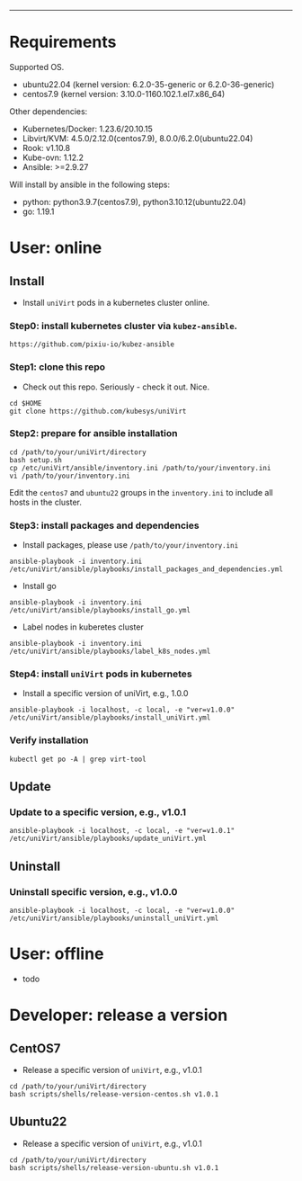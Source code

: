 
------------------------------------------------------------
# Requirements

Supported OS.

- ubuntu22.04 (kernel version: 6.2.0-35-generic or 6.2.0-36-generic)
- centos7.9 (kernel version: 3.10.0-1160.102.1.el7.x86_64)

Other dependencies:

- Kubernetes/Docker: 1.23.6/20.10.15
- Libvirt/KVM: 4.5.0/2.12.0(centos7.9), 8.0.0/6.2.0(ubuntu22.04)
- Rook: v1.10.8  
- Kube-ovn: 1.12.2        
- Ansible: >=2.9.27 

Will install by ansible in the following steps:

- python: python3.9.7(centos7.9), python3.10.12(ubuntu22.04)
- go: 1.19.1

# User: online

## Install
* Install `uniVirt` pods in a kubernetes cluster online.

### Step0: install kubernetes cluster via `kubez-ansible`.
```
https://github.com/pixiu-io/kubez-ansible
```

### Step1: clone this repo
    
* Check out this repo. Seriously - check it out. Nice.

```
cd $HOME
git clone https://github.com/kubesys/uniVirt
```

### Step2: prepare for ansible installation

```
cd /path/to/your/uniVirt/directory
bash setup.sh
cp /etc/uniVirt/ansible/inventory.ini /path/to/your/inventory.ini
vi /path/to/your/inventory.ini
```
Edit the `centos7` and `ubuntu22` groups in the `inventory.ini` to include all hosts in the cluster.

### Step3: install packages and dependencies

* Install packages, please use `/path/to/your/inventory.ini`

```
ansible-playbook -i inventory.ini /etc/uniVirt/ansible/playbooks/install_packages_and_dependencies.yml
```

* Install go

```
ansible-playbook -i inventory.ini /etc/uniVirt/ansible/playbooks/install_go.yml
```

* Label nodes in kuberetes cluster

```
ansible-playbook -i inventory.ini /etc/uniVirt/ansible/playbooks/label_k8s_nodes.yml
```

### Step4: install `uniVirt` pods in kubernetes

* Install a specific version of uniVirt, e.g., 1.0.0

```
ansible-playbook -i localhost, -c local, -e "ver=v1.0.0" /etc/uniVirt/ansible/playbooks/install_uniVirt.yml
```

### Verify installation

```
kubectl get po -A | grep virt-tool
```

## Update

### Update to a specific version, e.g., v1.0.1

```
ansible-playbook -i localhost, -c local, -e "ver=v1.0.1" /etc/uniVirt/ansible/playbooks/update_uniVirt.yml
```


## Uninstall

### Uninstall specific version, e.g., v1.0.0

```
ansible-playbook -i localhost, -c local, -e "ver=v1.0.0" /etc/uniVirt/ansible/playbooks/uninstall_uniVirt.yml
```

# User: offline

* todo

# Developer: release a version

## CentOS7
* Release a specific version of `uniVirt`, e.g., v1.0.1

```
cd /path/to/your/uniVirt/directory
bash scripts/shells/release-version-centos.sh v1.0.1
```

## Ubuntu22
* Release a specific version of `uniVirt`, e.g., v1.0.1

```
cd /path/to/your/uniVirt/directory
bash scripts/shells/release-version-ubuntu.sh v1.0.1
```
